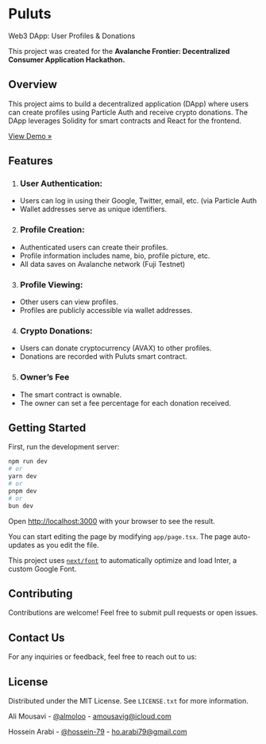 # Puluts
Web3 DApp: User Profiles & Donations

This project was created for the **Avalanche Frontier: Decentralized Consumer Application Hackathon.**
## Overview
This project aims to build a decentralized application (DApp) where users can create profiles using Particle Auth and receive crypto donations. The DApp leverages Solidity for smart contracts and React for the frontend.

[View Demo »](demo.com)

## Features
1. ### User Authentication:
- Users can log in using their Google, Twitter, email, etc. (via Particle Auth
- Wallet addresses serve as unique identifiers.

2. ### Profile Creation:
- Authenticated users can create their profiles.
- Profile information includes name, bio, profile picture, etc.
- All data saves on Avalanche network (Fuji Testnet)

3. ### Profile Viewing: 
- Other users can view profiles.
- Profiles are publicly accessible via wallet addresses.

4. ### Crypto Donations:
- Users can donate cryptocurrency (AVAX) to other profiles.
- Donations are recorded with Puluts smart contract.

5. ### Owner’s Fee
- The smart contract is ownable.
- The owner can set a fee percentage for each donation received.

## Getting Started

First, run the development server:

```bash
npm run dev
# or
yarn dev
# or
pnpm dev
# or
bun dev
```

Open [http://localhost:3000](http://localhost:3000) with your browser to see the result.

You can start editing the page by modifying `app/page.tsx`. The page auto-updates as you edit the file.

This project uses [`next/font`](https://nextjs.org/docs/basic-features/font-optimization) to automatically optimize and load Inter, a custom Google Font.

## Contributing
Contributions are welcome! Feel free to submit pull requests or open issues.

## Contact Us
For any inquiries or feedback, feel free to reach out to us:


## License
Distributed under the MIT License. See `LICENSE.txt` for more information.

Ali Mousavi - [@almoloo](https://twitter.com/almoloo) - amousavig@icloud.com

Hossein Arabi - [@hossein-79](https://github.com/Hossein-79) - ho.arabi79@gmail.com
